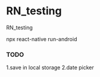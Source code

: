 # RN_testing
 RN_testing

npx react-native run-android

### TODO
1.save in local storage
2.date picker